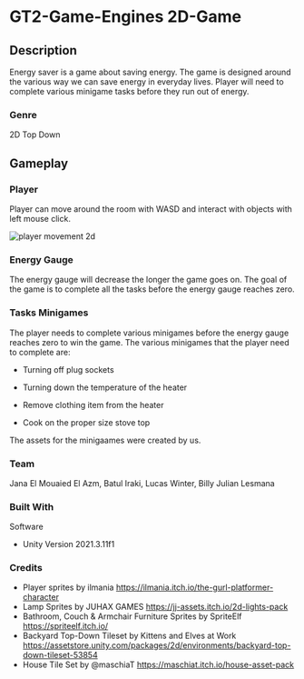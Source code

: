 # GT2-Game-Engines 2D-Game


## Description
Energy saver is a game about saving energy. The game is designed around the various way we can save energy in everyday lives. Player will need to complete various minigame tasks before they run out of energy.

### Genre
2D Top Down

## Gameplay


### Player 
Player can move around the room with WASD and interact with objects with left mouse click.

![player movement 2d](https://user-images.githubusercontent.com/63732813/205146899-caf0f507-bd19-4f93-a494-ecbde1316adf.gif)

### Energy Gauge
The energy gauge will decrease the longer the game goes on. The goal of the game is to complete all the tasks before the energy gauge reaches zero.

### Tasks Minigames
The player needs to complete various minigames before the energy gauge reaches zero to win the game. The various minigames that the player need to complete are:

* Turning off plug sockets

* Turning down the temperature of the heater

* Remove clothing item from the heater

* Cook on the proper size stove top

The assets for the minigaames were created by us.

### Team
Jana El Mouaied El Azm, Batul Iraki, Lucas Winter, Billy Julian Lesmana

### Built With
Software
* Unity Version 2021.3.11f1

### Credits
* Player sprites by ilmania https://ilmania.itch.io/the-gurl-platformer-character
* Lamp Sprites by JUHAX GAMES https://jj-assets.itch.io/2d-lights-pack 
* Bathroom, Couch & Armchair Furniture Sprites by SpriteElf https://spriteelf.itch.io/
* Backyard Top-Down Tileset by Kittens and Elves at Work https://assetstore.unity.com/packages/2d/environments/backyard-top-down-tileset-53854
* House Tile Set by @maschiaT https://maschiat.itch.io/house-asset-pack


